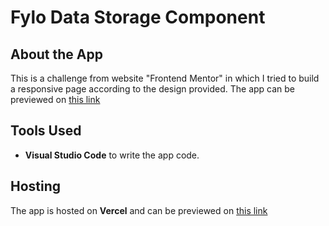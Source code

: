 # Fylo Data Storage Component

## About the App
This is a challenge from website "Frontend Mentor" in which I tried to build a responsive page according to the design provided.
The app can be previewed on [this link](https://fylo-data-storage-component-rohail.vercel.app/)

## Tools Used

- **Visual Studio Code** to write the app code. 

## Hosting
The app is hosted on **Vercel** and can be previewed on [this link](https://fylo-data-storage-component-rohail.vercel.app/)

